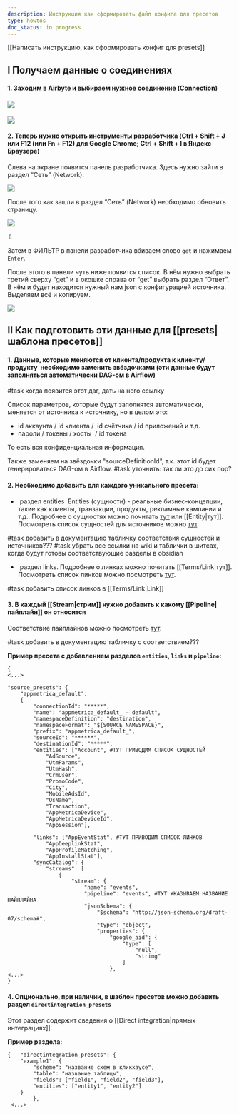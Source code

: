 ```yaml
---
description: Инструкция как сформировать файл конфига для пресетов
type: howtos
doc_status: in progress
---
```

[[Написать инструкцию, как сформировать конфиг для presets]]

## I Получаем данные о соединениях

#### 1. Заходим в Airbyte и выбираем нужное соединение (Connection)
#### ![](https://lh7-rt.googleusercontent.com/docsz/AD_4nXfYR8cC5sohOe8GyaPFCBpqdcNZ0vsxyzk-O1W5lMf1tdkVUa-PHyQXebHdbI2LQSkz3YUlyCDpR0jt_uRyWNNiQa6vhzEP8aBBz4lUU7rJkIG2DVKyGsaFe8ky99e29tqutXHV_SwsHmtMVqlVkyds3nEL?key=WLrhqU9b79UJM2CtoA6d9A)

![](https://lh7-rt.googleusercontent.com/docsz/AD_4nXe2b_SRpcwH3HRO2XQvXdGwOXFjphM4Wa7hN8mC9j41iSwdUVRC36CtS1jZrGcGr7ci3GFCYS3BnESoVIiu0X8bLqGfeRw2Wr2xxrVnFzxwdW1_rjpFL44-vuUnE4cQ0VqPG2UFH6Zg1ONciYiBNzrTceSn?key=WLrhqU9b79UJM2CtoA6d9A)

  
#### 2. Теперь нужно открыть инструменты разработчика (Ctrl + Shift + J или F12 (или Fn + F12) для Google Chrome; Ctrl + Shift + I в Яндекс Браузере)
Слева на экране появится панель разработчика. Здесь нужно зайти в раздел “Сеть” (Network).

![](https://lh7-rt.googleusercontent.com/docsz/AD_4nXe-oEuBOOuItA23P_WLgV46Rw4fHw9fOJXQxofV6OShOk1dmJuh5CdqYKV3UU5bh4O8VyQ11FatA_JW1Y3zpSfdLp8ruFtPcFqFHoemcJC4iYSVDoEtzuesZ7nudjLb8ONGgyKu7fzyBQt3kELdQ6OgBRCj?key=WLrhqU9b79UJM2CtoA6d9A)

После того как зашли в раздел “Сеть” (Network) необходимо обновить страницу.

![](https://lh7-rt.googleusercontent.com/docsz/AD_4nXc-ZqQPEb7Na9kodwzd2M0U3I0awPcw5RnjYqMKpuB3CcDFPBIvjMl2JjRKYGhtZ-16SzYKbpKihmUSgBg0V29rD5lOBD0G6eco20_8K9iPe46pR2UPKL4INZwF4UMjjgooIt7B0S2i8z5yiKiJlCk3qxV7?key=WLrhqU9b79UJM2CtoA6d9A)

⇩

Затем в ФИЛЬТР в панели разработчика вбиваем слово `get` и нажимаем `Enter`.

После этого в панели чуть ниже появится список. В нём нужно выбрать третий сверху “get” и в окошке справа от “get” выбрать раздел “Ответ”. В нём и будет находится нужный нам json с конфигурацией источника. Выделяем всё и копируем.

![](https://lh7-rt.googleusercontent.com/docsz/AD_4nXcmOdpIIxVLHu1AsPATpA5sX3GugygY4IM-dqeHjiqm5jNHJcHgz8S1cEZebvphK0_xcDjilOBmZWOY_3OUfY9UyUlPAqRztrC1i_nK4zXcQx8RqRrIQCDfqdL9CQYWHV3mdBzKiYNojHwkDr64O5GbznNL?key=WLrhqU9b79UJM2CtoA6d9A)

  

## II Как подготовить эти данные для [[presets|шаблона пресетов]]

#### 1. Данные, которые меняются от клиента/продукта к клиенту/продукту  необходимо заменить звёздочками (эти данные будут заполняться автоматически DAG-ом в Airflow) 

#task когда появится этот даг, дать на него ссылку

Список параметров, которые будут заполнятся автоматически, меняется от источника к источнику, но в целом это:

- id аккаунта / id клиента /  id счётчика / id приложений и т.д.
- пароли / токены / хосты  / id токена

То есть вся конфиденциальная информация.

Также заменяем на звёздочки "sourceDefinitionId", т.к. этот id будет генерироваться DAG-ом в Airflow. #task уточнить: так ли это до сих пор?
#### 2. Необходимо добавить для каждого уникального пресета:

-  раздел entities 
	Entities (сущности) - реальные бизнес-концепции, такие как клиенты, транзакции, продукты, рекламные кампании и т.д.. Подробнее о сущностях можно почитать [тут](https://github.com/adventum/dbt-etlcraft/wiki/4.-%D0%9E%D0%BF%D0%B8%D1%81%D0%B0%D0%BD%D0%B8%D0%B5-%D1%84%D0%B0%D0%B9%D0%BB%D0%B0-metadata.sql) или [[Entity|тут]]. Посмотреть список сущностей для источников можно [тут](https://docs.google.com/spreadsheets/d/17L2DaVe9fkugxNb99yqwg9e5r3wZ1ia7S_RBx3ZHh9A/edit?gid=928479100#gid=928479100).

#task добавить в документацию табличку соответствия сущностей и источников???
#task убрать все ссылки на wiki и таблички в шитсах, когда будут готовы соответствующие разделы в obsidian 

-  раздел links. 
	Подробнее о линках можно почитать [[Terms/Link|тут]].
	Посмотреть список линков можно посмотреть [тут](https://docs.google.com/spreadsheets/d/17L2DaVe9fkugxNb99yqwg9e5r3wZ1ia7S_RBx3ZHh9A/edit?gid=99744490#gid=99744490).

#task добавить список линков в [[Terms/Link|Link]]

#### 3. В каждый [[Stream|стрим]] нужно добавить к какому [[Pipeline|пайплайн]] он относится

Соответствие пайплайнов можно посмотреть [тут](https://docs.google.com/spreadsheets/d/17L2DaVe9fkugxNb99yqwg9e5r3wZ1ia7S_RBx3ZHh9A/edit?gid=1025378649#gid=1025378649).

#task добавить в документацию табличку с соответствием???

**Пример пресета с добавлением разделов `entities`, `links` и `pipeline`:**
```
{   
<...>

"source_presets": {
    "appmetrica_default":
    {
        "connectionId": "*****",
        "name": "appmetrica_default_ → default",
        "namespaceDefinition": "destination",
        "namespaceFormat": "${SOURCE_NAMESPACE}",
        "prefix": "appmetrica_default_",
        "sourceId": "******",
        "destinationId": "*****",
        "entities": ["Account", #ТУТ ПРИВОДИМ СПИСОК СУЩНОСТЕЙ
            "AdSource",
            "UtmParams",
            "UtmHash",
            "CrmUser",
            "PromoCode",
            "City",
            "MobileAdsId",
            "OsName",
            "Transaction",
            "AppMetricaDevice",
            "AppMetricaDeviceId",
            "AppSession"],

        "links": ["AppEventStat", #ТУТ ПРИВОДИМ СПИСОК ЛИНКОВ
            "AppDeeplinkStat",
            "AppProfileMatching",
            "AppInstallStat"],        
        "syncCatalog": {
            "streams": [
                {
                    "stream": {
                        "name": "events",
                        "pipeline": "events", #ТУТ УКАЗЫВАЕМ НАЗВАНИЕ ПАЙПЛАЙНА
                        "jsonSchema": {
                            "$schema": "http://json-schema.org/draft-07/schema#",
                            "type": "object",
                            "properties": {
                                "google_aid": {
                                    "type": [
                                        "null",
                                        "string"
                                    ]
                                },
<...>
}
```

#### 4. Опционально, при наличии, в шаблон пресетов можно добавить раздел `directintegration_presets`

Этот раздел содержит сведения о [[Direct integration|прямых интеграциях]].

**Пример раздела:**
```
{   "directintegration_presets": {
    "example1": {
        "scheme": "название схем в кликхаусе",
        "table": "название таблицы",
        "fields": ["field1", "field2", "field3"],
        "entities": ["entity1", "entity2"]
    }      
        },
 <...>
```